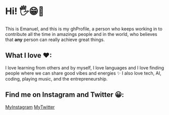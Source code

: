 # Hi! 🖐😁🤞

This is Emanuel, and this is my ghProfile, a person who keeps working in to contribute all the time in amazings people and in the world, who believes that **any** person can really achieve great things.

## What I love ❤:

I love learning from others and by myself, I love languages and I love finding people where we can share good vibes and energies ✨ I also love tech, AI, coding, playing music, and the entrepreneurship.


## Find me on Instagram and Twitter 😀:
[MyInstagram](https://instagram.com/emacastillozam) [MyTwitter](https://twitter.com/emacastillozam)

